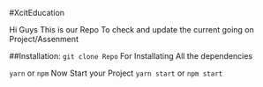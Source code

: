 #XcitEducation

Hi Guys This is our Repo To check and update the current going on Project/Assenment

##Installation:
`git clone Repo`
For Installating All the dependencies

`yarn` or `npm`
Now Start your Project
`yarn start` or `npm start`